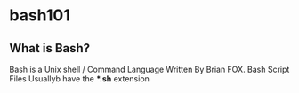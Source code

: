# bash101
## What is Bash?

Bash is a Unix shell / Command Language Written By Brian FOX. Bash Script Files Usuallyb have the <b>*.sh</b> extension
